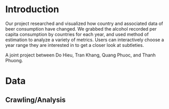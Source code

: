 # Introduction 
Our project researched and visualized how country and associated data of beer consumption have changed. We grabbed the alcohol recorded per capita consumption by countries for each year, and used method of estimation to analyze a variety of metrics. Users can interactively choose a year range they are interested in to get a closer look at subtleties.

A joint project between Do Hieu, Tran Khang, Quang Phuoc, and Thanh Phuong.

# Data
## Crawling/Analysis
